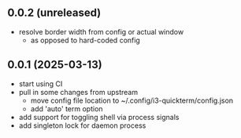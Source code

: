 ## 0.0.2 (unreleased)


- resolve border width from config or actual window
    - as opposed to hard-coded config


## 0.0.1 (2025-03-13)


- start using CI
- pull in some changes from upstream
    - move config file location to ~/.config/i3-quickterm/config.json
    - add 'auto' term option
- add support for toggling shell via process signals
- add singleton lock for daemon process
